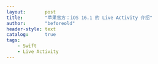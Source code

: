 ```yaml
---
layout:       post
title:        "苹果官方：iOS 16.1 的 Live Activity 介绍"
author:       "beforeold"
header-style: text
catalog:      true
tags:
    - Swift
    - Live Activity
---
```

